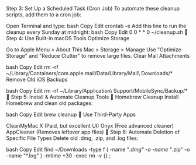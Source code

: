 Step 3: Set Up a Scheduled Task (Cron Job)
To automate these cleanup scripts, add them to a cron job:

Open Terminal and type:
bash
Copy
Edit
crontab -e
Add this line to run the cleanup every Sunday at midnight:
bash
Copy
Edit
0 0 * * 0 ~/cleanup.sh
🔹 Step 4: Use Built-in macOS Tools
Optimize Storage

Go to Apple Menu > About This Mac > Storage > Manage
Use "Optimize Storage" and "Reduce Clutter" to remove large files.
Clear Mail Attachments

bash
Copy
Edit
rm -rf ~/Library/Containers/com.apple.mail/Data/Library/Mail\ Downloads/*
Remove Old iOS Backups

bash
Copy
Edit
rm -rf ~/Library/Application\ Support/MobileSync/Backup/*
🔹 Step 5: Install & Automate Cleanup Tools
🔹 Homebrew Cleanup
Install Homebrew and clean old packages:

bash
Copy
Edit
brew cleanup
🔹 Use Third-Party Apps

CleanMyMac X (Paid, but excellent UI)
Onyx (Free advanced cleaner)
AppCleaner (Removes leftover app files)
🔹 Step 6: Automate Deletion of Specific File Types
Delete old .dmg, .zip, and .log files:

bash
Copy
Edit
find ~/Downloads -type f \( -name "*.dmg" -o -name "*.zip" -o -name "*.log" \) -mtime +30 -exec rm -v {} \;
